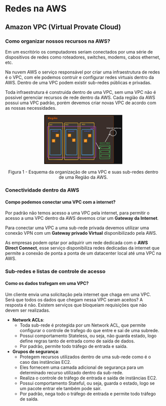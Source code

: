 # Redes na AWS

## Amazon VPC (Virtual Provate Cloud)

### Como organizar nossos recursos na AWS?
Em um escritório os computadores seriam conectados por uma série de dispositivos de redes
como roteadores, switches, modems, cabos ethernet, etc.

Na nuvem AWS o serviço responsável por criar uma infraestrutura de redes é o VPC, com ele podemos
contruir e configurar redes virtuais dentro da AWS. Dentro de uma VPC podem existir sub-redes públicas e privadas.

Toda infraestrutura é construida dentro de uma VPC, sem uma VPC não é possivel gerenciar recursos de rede
dentro da AWS. Cada região da AWS possui uma VPC padrão, porém devemos criar novas VPC de acordo com as nossas necessidades.

<div style="text-align: center"> 
    <img src="../assets/redes-vpc.png" width="50%">
    <p>Figura 1 - Esquema da organização de uma VPC e suas sub-redes dentro de uma Região da AWS.</p>
</div>

### Conectividade dentro da AWS
#### Compo podemos conectar uma VPC com a internet?
Por padrão não temos acesso a uma VPC pela internet, para permitir o acesso a uma VPC dentro da AWS devemos criar um **Gateway da Internet**.

Para conectar uma VPC a uma sub-rede privada devemos utilizar uma conexão VPN com um **Gateway privado Virtual** disponibilizado pela AWS.

As empresas podem optar por adquirir um rede dedicada com o **AWS Direct Connect**, esse serviço disponibiliza redes 
dedicadas da internet que permite a conexão de ponta a ponta de um datacenter local até uma VPC na AWS.

### Sub-redes e listas de controle de acesso

#### Como os dados trafegam em uma VPC?
Um cliente envia uma solicitação pela internet que chaga em uma VPC. Será que todos os dados que chegam nessa VPC
seram aceitos? A resposta é não. Existem serviços que bloqueiam requisições que não devem ser realizadas.
- **Network ACLs**:
    - Toda sub-rede é protegida por um Network ACL, que permite configurar o controle de trafego do que entre e sai
    de uma subrede.
    - Possui comportamento Stateless, ou seja, não guarda estado, logo define regras tanto de entrada como de saída de dados.
    - Por padrão, permite todo tráfego de entrada e saída.
- **Grupos de segurança**:
    - Protegem recursos utilizados dentro de uma sub-rede como é o caso das instâncias EC2.
    - Eles fornecem uma camada adicional de segurança para um determinado recurso utilizado dentro da sub-rede.
    - Realiza o controle de tráfego de entrada e saída de instâncias EC2.
    - Possui comportamento Stateful, ou seja, guarda o estado, logo se um pacote entrar ele também pode sair.
    - Por padrão, nega todo o tráfego de entrada e permite todo tráfego de saída.




